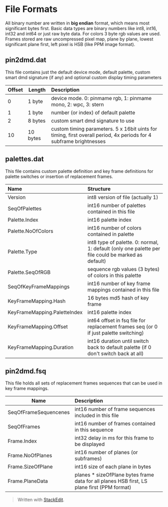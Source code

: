 # File Formats
All binary number are written in **big endian** format, which means most significant bytes first. Basic data types are binary numbers like int8, int16, int32 and int64 or just raw byte data.
For colors 3 byte rgb values are used. Frames stored are raw uncompressed pixel map, plane by plane, lowest significant plane first, left pixel is HSB (like PPM image format).

## pin2dmd.dat

This file contains just the default device mode, default palette, custom smart dmd signature (if any) and optional custom display timing parameters

Offset     | Length | Description
---------- | ------ | :-----------
0 | 1 byte | device mode. 0: pinmame rgb, 1: pinmame mono, 2: wpc, 3: stern
1 | 1 byte | number (or index) of default palette
2 | 8 bytes | custom smart dmd signature to use
10 | 10 bytes | custom timing parameters. 5 x 16bit uints for timing, first overall period, 4x periods for 4 subframe brightnesses

## palettes.dat
This file contains custom palette definition and key frame definitions for palette switches or insertion of replacement frames.

Name | Structure
:---- | :-----------
Version | int8 version of file (actually 1)
SeqOfPalettes | int16 number of palettes contained in this file
Palette.Index | int16 palette index
Palette.NoOfColors | int16 number of colors contained in palette
Palette.Type | int8 type of palette. 0: normal, 1: default (only one palette per file could be marked as default)
Palette.SeqOfRGB | sequence rgb values (3 bytes) of colors in this palette
SeqOfKeyFrameMappings |  int16 number of key frame mappings contained in this file
KeyFrameMapping.Hash | 16 bytes md5 hash of key frame
KeyFrameMapping.PaletteIndex | int16 palette index
KeyFrameMapping.Offset | int64 offset in fsq file for replacement frames seq (or 0 if just palette switching)
KeyFrameMapping.Duration | int16 duration until switch back to default palette (if 0 don't switch back at all)

## pin2dmd.fsq
This file holds all sets of replacement frames sequences that can be used in key frame mappings.

Name | Description
------ | :-----------
SeqOfFrameSequencenes | int16 number of frame sequences included in this file
SeqOfFrames | int16 number of frames contained in this sequence
Frame.Index | int32 delay in ms for this frame to be displayed
Frame.NoOfPlanes | int16 number of planes (or subframes)
Frame.SizeOfPlane | int16 size of each plane in bytes
Frame.PlaneData | planes * sizeOfPlane bytes frame data for all planes HSB first, LS plane first (PPM format)



> Written with [StackEdit](https://stackedit.io/).